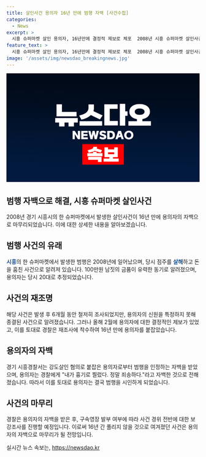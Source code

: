 ```yaml
---
title: 살인사건 용의자 16년 만에 범행 자백 [사건수첩]
categories:
  - News
excerpt: >
  시흥 슈퍼마켓 살인 용의자, 16년만에 결정적 제보로 체포  2008년 시흥 슈퍼마켓 살인사건 용의자 A씨가 결정적인 제보를 토대로 경남 지역에서 체포됐다. 살인 혐의를 인정한 A씨는 피의자심문에서 정말 죄송하다고 털어놓았으며, 구체적인 동기는 아직 확인되지 않았다. 경찰은 영장 발부 여부에 따라 추가 조사를 진행할 예정이다. 
feature_text: >
  시흥 슈퍼마켓 살인 용의자, 16년만에 결정적 제보로 체포  2008년 시흥 슈퍼마켓 살인사건 용의자 A씨가 결정적인 제보를 토대로 경남 지역에서 체포됐다. 살인 혐의를 인정한 A씨는 피의자심문에서 정말 죄송하다고 털어놓았으며, 구체적인 동기는 아직 확인되지 않았다. 경찰은 영장 발부 여부에 따라 추가 조사를 진행할 예정이다. 
image: '/assets/img/newsdao_breakingnews.jpg'
---
```


<p><img src="/assets/img/newsdao_breakingnews.jpg" alt="ranknews 속보" /></p>

<h2>범행 자백으로 해결, 시흥 슈퍼마켓 살인사건</h2>

<p data-ke-size="size16">2008년 경기 시흥시의 한 슈퍼마켓에서 발생한 살인사건이 16년 만에 용의자의 자백으로 마무리되었습니다. 이에 대한 상세한 내용을 알아보겠습니다.</p>

<h2 data-ke-size="size26">범행 사건의 유래</h2>

<p><b><span style="color: #1a5490;">시흥</span></b>의 한 슈퍼마켓에서 발생한 범행은 2008년에 일어났으며, 당시 점주를 <b><span style="color: #1a5490;">살해</span></b>하고 돈을 훔친 사건으로 알려져 있습니다. 100만원 남짓의 금품이 유력한 동기로 알려졌으며, 용의자는 당시 20대로 추정되었습니다.</p>

<h2 data-ke-size="size26">사건의 재조명</h2>

<p>해당 사건은 발생 후 6개월 동안 철저히 조사되었지만, 용의자의 신원을 특정하지 못해 종결된 사건으로 알려졌습니다. 그러나 올해 2월에 용의자에 대한 결정적인 제보가 있었고, 이를 토대로 경찰은 재조사에 착수하여 16년 만에 용의자를 붙잡았습니다.</p>

<h2 data-ke-size="size26">용의자의 자백</h2>

<p>경기 시흥경찰서는 강도살인 혐의로 붙잡은 용의자로부터 범행을 인정하는 자백을 받았으며, 용의자는 경찰에게 "내가 흉기로 찔렀다. 정말 죄송하다."라고 자백한 것으로 전해졌습니다. 따라서 이를 토대로 용의자는 결국 범행을 시인하게 되었습니다.</p>

<h2 data-ke-size="size26">사건의 마무리</h2>

<p>경찰은 용의자의 자백을 받은 후, 구속영장 발부 여부에 따라 사건 경위 전반에 대한 보강조사를 진행할 예정입니다. 이로써 16년 간 풀리지 않을 것으로 여겨졌던 사건은 용의자의 자백으로 마무리가 될 전망입니다.</p>
실시간 뉴스 속보는, <a href="https://newsdao.kr" rel="dofollow">https://newsdao.kr</a>


